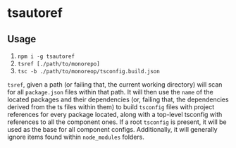 # tsautoref

## Usage

1. `npm i -g tsautoref`
2. `tsref [./path/to/monorepo]`
3. `tsc -b ./path/to/monoreop/tsconfig.build.json`

`tsref`, given a path (or failing that, the current working directory) will scan for all `package.json` files within that path. It will then use the `name` of the located packages and their dependencies (or, failing that, the dependencies derived from the ts files within them) to build `tsconfig` files with project references for every package located, along with a top-level tsconfig with references to all the component ones. If a root `tsconfig` is present, it will be used as the base for all component configs. Additionally, it will generally ignore items found within `node_modules` folders.
